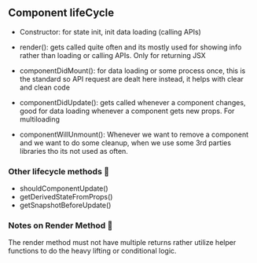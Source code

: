 ## Component lifeCycle 

* Constructor: 
    for state init, init data loading (calling APIs)

* render():
    gets called quite often and its mostly used for showing info rather than loading or calling APIs. Only for returning JSX

* componentDidMount():
    for data loading or some process once, this is the standard so API request are dealt here instead, it helps with clear and clean code

* componentDidUpdate():
    gets called whenever a component changes, good for data loading whenever a component gets new props. For multiloading

* componentWillUnmount():
    Whenever we want to remove a component and we want to do some cleanup, when we use some 3rd parties libraries tho its not used as often.

### Other lifecycle methods 🚀
- shouldComponentUpdate()
- getDerivedStateFromProps()
- getSnapshotBeforeUpdate()

### Notes on Render Method 🎃
The render method must not have multiple returns rather utilize helper functions to do the heavy lifting or conditional logic.